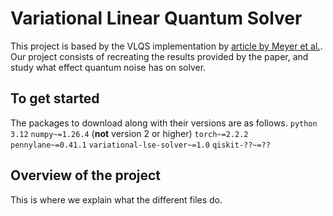 # Variational Linear Quantum Solver

This project is based by the VLQS implementation by [article by Meyer et al.](https://arxiv.org/abs/2404.09916). Our project consists of recreating the results provided by the paper, and study what effect quantum noise has on solver.

## To get started

The packages to download along with their versions are as follows.
`python 3.12`
`numpy~=1.26.4` (**not** version 2 or higher)
`torch~=2.2.2`
`pennylane~=0.41.1`
`variational-lse-solver~=1.0`
`qiskit-??~=??`

## Overview of the project

This is where we explain what the different files do. 
